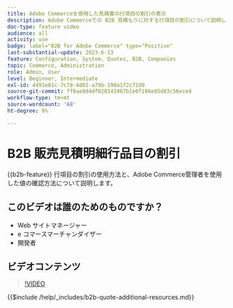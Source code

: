 ```yaml
---
title: Adobe Commerceを使用した見積書の行項目の割引の表示
description: Adobe Commerceでの B2B 見積もりに対する行項目の割引について説明します
doc-type: feature video
audience: all
activity: use
badge: label="B2B for Adobe Commerce" type="Positive"
last-substantial-update: 2023-6-13
feature: Configuration, System, Quotes, B2B, Companies
topic: Commerce, Administration
role: Admin, User
level: Beginner, Intermediate
exl-id: 4491e81c-7c78-4d01-a79b-190a1f2c72d9
source-git-commit: ff0ae0d4df028341967b1e0f186e85d83c56ece4
workflow-type: tm+mt
source-wordcount: '68'
ht-degree: 0%

---
```


# B2B 販売見積明細行品目の割引

{{b2b-feature}}
行項目の割引の使用方法と、Adobe Commerce管理者を使用した値の確認方法について説明します。

## このビデオは誰のためのものですか？

- Web サイトマネージャー
- e コマースマーチャンダイザー
- 開発者

## ビデオコンテンツ

>[!VIDEO](https://video.tv.adobe.com/v/3420415?learn=on)

{{$include /help/_includes/b2b-quote-additional-resources.md}}
